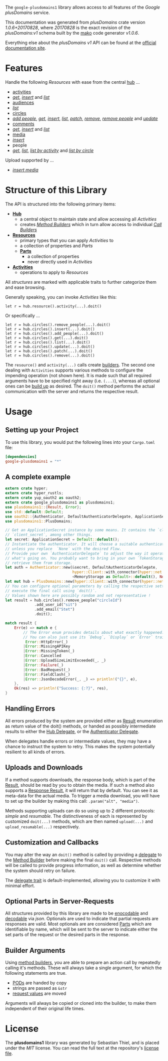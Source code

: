 <!---
DO NOT EDIT !
This file was generated automatically from 'src/mako/api/README.md.mako'
DO NOT EDIT !
-->
The `google-plusdomains1` library allows access to all features of the *Google plusDomains* service.

This documentation was generated from *plusDomains* crate version *1.0.6+20170828*, where *20170828* is the exact revision of the *plusDomains:v1* schema built by the [mako](http://www.makotemplates.org/) code generator *v1.0.6*.

Everything else about the *plusDomains* *v1* API can be found at the
[official documentation site](https://developers.google.com/+/domains/).
# Features

Handle the following *Resources* with ease from the central [hub](https://docs.rs/google-plusdomains1/1.0.6+20170828/google_plusdomains1/struct.PlusDomains.html) ... 

* [activities](https://docs.rs/google-plusdomains1/1.0.6+20170828/google_plusdomains1/struct.Activity.html)
 * [*get*](https://docs.rs/google-plusdomains1/1.0.6+20170828/google_plusdomains1/struct.ActivityGetCall.html), [*insert*](https://docs.rs/google-plusdomains1/1.0.6+20170828/google_plusdomains1/struct.ActivityInsertCall.html) and [*list*](https://docs.rs/google-plusdomains1/1.0.6+20170828/google_plusdomains1/struct.ActivityListCall.html)
* [audiences](https://docs.rs/google-plusdomains1/1.0.6+20170828/google_plusdomains1/struct.Audience.html)
 * [*list*](https://docs.rs/google-plusdomains1/1.0.6+20170828/google_plusdomains1/struct.AudienceListCall.html)
* [circles](https://docs.rs/google-plusdomains1/1.0.6+20170828/google_plusdomains1/struct.Circle.html)
 * [*add people*](https://docs.rs/google-plusdomains1/1.0.6+20170828/google_plusdomains1/struct.CircleAddPeopleCall.html), [*get*](https://docs.rs/google-plusdomains1/1.0.6+20170828/google_plusdomains1/struct.CircleGetCall.html), [*insert*](https://docs.rs/google-plusdomains1/1.0.6+20170828/google_plusdomains1/struct.CircleInsertCall.html), [*list*](https://docs.rs/google-plusdomains1/1.0.6+20170828/google_plusdomains1/struct.CircleListCall.html), [*patch*](https://docs.rs/google-plusdomains1/1.0.6+20170828/google_plusdomains1/struct.CirclePatchCall.html), [*remove*](https://docs.rs/google-plusdomains1/1.0.6+20170828/google_plusdomains1/struct.CircleRemoveCall.html), [*remove people*](https://docs.rs/google-plusdomains1/1.0.6+20170828/google_plusdomains1/struct.CircleRemovePeopleCall.html) and [*update*](https://docs.rs/google-plusdomains1/1.0.6+20170828/google_plusdomains1/struct.CircleUpdateCall.html)
* [comments](https://docs.rs/google-plusdomains1/1.0.6+20170828/google_plusdomains1/struct.Comment.html)
 * [*get*](https://docs.rs/google-plusdomains1/1.0.6+20170828/google_plusdomains1/struct.CommentGetCall.html), [*insert*](https://docs.rs/google-plusdomains1/1.0.6+20170828/google_plusdomains1/struct.CommentInsertCall.html) and [*list*](https://docs.rs/google-plusdomains1/1.0.6+20170828/google_plusdomains1/struct.CommentListCall.html)
* [media](https://docs.rs/google-plusdomains1/1.0.6+20170828/google_plusdomains1/struct.Media.html)
 * [*insert*](https://docs.rs/google-plusdomains1/1.0.6+20170828/google_plusdomains1/struct.MediaInsertCall.html)
* people
 * [*get*](https://docs.rs/google-plusdomains1/1.0.6+20170828/google_plusdomains1/struct.PeopleGetCall.html), [*list*](https://docs.rs/google-plusdomains1/1.0.6+20170828/google_plusdomains1/struct.PeopleListCall.html), [*list by activity*](https://docs.rs/google-plusdomains1/1.0.6+20170828/google_plusdomains1/struct.PeopleListByActivityCall.html) and [*list by circle*](https://docs.rs/google-plusdomains1/1.0.6+20170828/google_plusdomains1/struct.PeopleListByCircleCall.html)


Upload supported by ...

* [*insert media*](https://docs.rs/google-plusdomains1/1.0.6+20170828/google_plusdomains1/struct.MediaInsertCall.html)



# Structure of this Library

The API is structured into the following primary items:

* **[Hub](https://docs.rs/google-plusdomains1/1.0.6+20170828/google_plusdomains1/struct.PlusDomains.html)**
    * a central object to maintain state and allow accessing all *Activities*
    * creates [*Method Builders*](https://docs.rs/google-plusdomains1/1.0.6+20170828/google_plusdomains1/trait.MethodsBuilder.html) which in turn
      allow access to individual [*Call Builders*](https://docs.rs/google-plusdomains1/1.0.6+20170828/google_plusdomains1/trait.CallBuilder.html)
* **[Resources](https://docs.rs/google-plusdomains1/1.0.6+20170828/google_plusdomains1/trait.Resource.html)**
    * primary types that you can apply *Activities* to
    * a collection of properties and *Parts*
    * **[Parts](https://docs.rs/google-plusdomains1/1.0.6+20170828/google_plusdomains1/trait.Part.html)**
        * a collection of properties
        * never directly used in *Activities*
* **[Activities](https://docs.rs/google-plusdomains1/1.0.6+20170828/google_plusdomains1/trait.CallBuilder.html)**
    * operations to apply to *Resources*

All *structures* are marked with applicable traits to further categorize them and ease browsing.

Generally speaking, you can invoke *Activities* like this:

```Rust,ignore
let r = hub.resource().activity(...).doit()
```

Or specifically ...

```ignore
let r = hub.circles().remove_people(...).doit()
let r = hub.circles().insert(...).doit()
let r = hub.circles().add_people(...).doit()
let r = hub.circles().get(...).doit()
let r = hub.circles().list(...).doit()
let r = hub.circles().update(...).doit()
let r = hub.circles().patch(...).doit()
let r = hub.circles().remove(...).doit()
```

The `resource()` and `activity(...)` calls create [builders][builder-pattern]. The second one dealing with `Activities` 
supports various methods to configure the impending operation (not shown here). It is made such that all required arguments have to be 
specified right away (i.e. `(...)`), whereas all optional ones can be [build up][builder-pattern] as desired.
The `doit()` method performs the actual communication with the server and returns the respective result.

# Usage

## Setting up your Project

To use this library, you would put the following lines into your `Cargo.toml` file:

```toml
[dependencies]
google-plusdomains1 = "*"
```

## A complete example

```Rust
extern crate hyper;
extern crate hyper_rustls;
extern crate yup_oauth2 as oauth2;
extern crate google_plusdomains1 as plusdomains1;
use plusdomains1::{Result, Error};
use std::default::Default;
use oauth2::{Authenticator, DefaultAuthenticatorDelegate, ApplicationSecret, MemoryStorage};
use plusdomains1::PlusDomains;

// Get an ApplicationSecret instance by some means. It contains the `client_id` and 
// `client_secret`, among other things.
let secret: ApplicationSecret = Default::default();
// Instantiate the authenticator. It will choose a suitable authentication flow for you, 
// unless you replace  `None` with the desired Flow.
// Provide your own `AuthenticatorDelegate` to adjust the way it operates and get feedback about 
// what's going on. You probably want to bring in your own `TokenStorage` to persist tokens and
// retrieve them from storage.
let auth = Authenticator::new(&secret, DefaultAuthenticatorDelegate,
                              hyper::Client::with_connector(hyper::net::HttpsConnector::new(hyper_rustls::TlsClient::new())),
                              <MemoryStorage as Default>::default(), None);
let mut hub = PlusDomains::new(hyper::Client::with_connector(hyper::net::HttpsConnector::new(hyper_rustls::TlsClient::new())), auth);
// You can configure optional parameters by calling the respective setters at will, and
// execute the final call using `doit()`.
// Values shown here are possibly random and not representative !
let result = hub.circles().remove_people("circleId")
             .add_user_id("sit")
             .add_email("Stet")
             .doit();

match result {
    Err(e) => match e {
        // The Error enum provides details about what exactly happened.
        // You can also just use its `Debug`, `Display` or `Error` traits
         Error::HttpError(_)
        |Error::MissingAPIKey
        |Error::MissingToken(_)
        |Error::Cancelled
        |Error::UploadSizeLimitExceeded(_, _)
        |Error::Failure(_)
        |Error::BadRequest(_)
        |Error::FieldClash(_)
        |Error::JsonDecodeError(_, _) => println!("{}", e),
    },
    Ok(res) => println!("Success: {:?}", res),
}

```
## Handling Errors

All errors produced by the system are provided either as [Result](https://docs.rs/google-plusdomains1/1.0.6+20170828/google_plusdomains1/enum.Result.html) enumeration as return value of 
the doit() methods, or handed as possibly intermediate results to either the 
[Hub Delegate](https://docs.rs/google-plusdomains1/1.0.6+20170828/google_plusdomains1/trait.Delegate.html), or the [Authenticator Delegate](https://docs.rs/yup-oauth2/*/yup_oauth2/trait.AuthenticatorDelegate.html).

When delegates handle errors or intermediate values, they may have a chance to instruct the system to retry. This 
makes the system potentially resilient to all kinds of errors.

## Uploads and Downloads
If a method supports downloads, the response body, which is part of the [Result](https://docs.rs/google-plusdomains1/1.0.6+20170828/google_plusdomains1/enum.Result.html), should be
read by you to obtain the media.
If such a method also supports a [Response Result](https://docs.rs/google-plusdomains1/1.0.6+20170828/google_plusdomains1/trait.ResponseResult.html), it will return that by default.
You can see it as meta-data for the actual media. To trigger a media download, you will have to set up the builder by making
this call: `.param("alt", "media")`.

Methods supporting uploads can do so using up to 2 different protocols: 
*simple* and *resumable*. The distinctiveness of each is represented by customized 
`doit(...)` methods, which are then named `upload(...)` and `upload_resumable(...)` respectively.

## Customization and Callbacks

You may alter the way an `doit()` method is called by providing a [delegate](https://docs.rs/google-plusdomains1/1.0.6+20170828/google_plusdomains1/trait.Delegate.html) to the 
[Method Builder](https://docs.rs/google-plusdomains1/1.0.6+20170828/google_plusdomains1/trait.CallBuilder.html) before making the final `doit()` call. 
Respective methods will be called to provide progress information, as well as determine whether the system should 
retry on failure.

The [delegate trait](https://docs.rs/google-plusdomains1/1.0.6+20170828/google_plusdomains1/trait.Delegate.html) is default-implemented, allowing you to customize it with minimal effort.

## Optional Parts in Server-Requests

All structures provided by this library are made to be [enocodable](https://docs.rs/google-plusdomains1/1.0.6+20170828/google_plusdomains1/trait.RequestValue.html) and 
[decodable](https://docs.rs/google-plusdomains1/1.0.6+20170828/google_plusdomains1/trait.ResponseResult.html) via *json*. Optionals are used to indicate that partial requests are responses 
are valid.
Most optionals are are considered [Parts](https://docs.rs/google-plusdomains1/1.0.6+20170828/google_plusdomains1/trait.Part.html) which are identifiable by name, which will be sent to 
the server to indicate either the set parts of the request or the desired parts in the response.

## Builder Arguments

Using [method builders](https://docs.rs/google-plusdomains1/1.0.6+20170828/google_plusdomains1/trait.CallBuilder.html), you are able to prepare an action call by repeatedly calling it's methods.
These will always take a single argument, for which the following statements are true.

* [PODs][wiki-pod] are handed by copy
* strings are passed as `&str`
* [request values](https://docs.rs/google-plusdomains1/1.0.6+20170828/google_plusdomains1/trait.RequestValue.html) are moved

Arguments will always be copied or cloned into the builder, to make them independent of their original life times.

[wiki-pod]: http://en.wikipedia.org/wiki/Plain_old_data_structure
[builder-pattern]: http://en.wikipedia.org/wiki/Builder_pattern
[google-go-api]: https://github.com/google/google-api-go-client

# License
The **plusdomains1** library was generated by Sebastian Thiel, and is placed 
under the *MIT* license.
You can read the full text at the repository's [license file][repo-license].

[repo-license]: https://github.com/Byron/google-apis-rsblob/master/LICENSE.md
